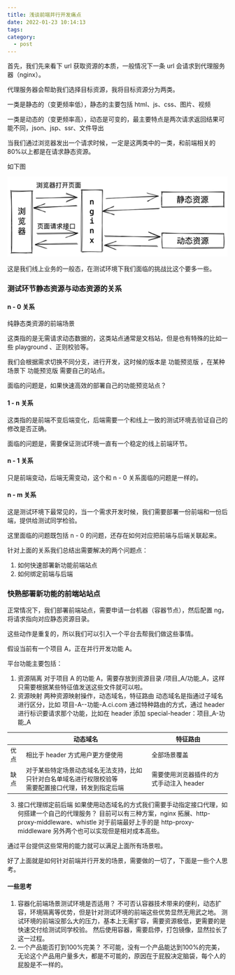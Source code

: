 ```yaml
---
title: 浅谈前端并行开发痛点
date: 2022-01-23 10:14:13
tags:
category:
  - post
---
```


首先，我们先来看下 url 获取资源的本质，一般情况下一条 url 会请求到代理服务器（nginx）。

代理服务器会帮助我们选择目标资源，我将目标资源分为两类。

一类是静态的（变更频率低），静态的主要包括 html、js、css、图片、视频

一类是动态的（变更频率高），动态是可变的，最主要特点是两次请求返回结果可能不同，json、jsp、ssr、文件导出

当我们通过浏览器发出一个请求时候，一定是这两类中的一类，和前端相关的 80%以上都是在请求静态资源。

如下图

![markdown-it 中间件](/imgs/流程.png)

这是我们线上业务的一般态，在测试环境下我们面临的挑战比这个要多一些。

### 测试环节静态资源与动态资源的关系

#### n - 0 关系

纯静态类资源的前端场景

这类指的是无需请求动态数据的，这类站点通常是文档站，但是也有特殊的比如一些 playground 、正则校验等。

我们会根据需求切换不同分支，进行开发，这时候的版本是 功能预览版 ，在某种场景下 功能预览版 需要自己的站点。

面临的问题是，如果快速高效的部署自己的功能预览站点？

#### 1 - n 关系

这类指的是前端不变后端变化，后端需要一个和线上一致的测试环境去验证自己的修改是否正确。

面临的问题是，需要保证测试环境一直有一个稳定的线上前端环节。

#### n - 1 关系

只是前端变动，后端无需变动，这个和 n - 0 关系面临的问题是一样的。

#### n - m 关系

这是测试环境下最常见的，当一个需求开发时候，我们需要部署一份前端和一份后端，提供给测试同学检验。

这里面临的问题既包括 n - 0 的问题，还存在如何对应把前端与后端关联起来。

针对上面的关系我们总结出需要解决的两个问题点：

1. 如何快速部署新功能前端站点
2. 如何绑定前端与后端

### 快熟部署新功能的前端站站点

正常情况下，我们部署前端站点，需要申请一台机器（容器节点），然后配置 ng，将请求指向对应静态资源目录。

这些动作是重复的，所以我们可以引入一个平台去帮我们做这些事情。

假设当前有一个项目 A，正在并行开发功能 A。

平台功能主要包括：

1. 资源隔离
   对于项目 A 的功能 A，需要存放到资源目录 \/项目\_A/功能\_A，这样只需要根据某些特征值发送这些文件就可以啦。
2. 资源映射
   两种资源映射操作，动态域名，特征路由
   动态域名是指通过子域名进行区分，比如 项目-A--功能-A.ci.com
   通过特种路由的方式，通过 header 进行标识要请求那个功能，比如在 header 添加 special-header：项目\_A-功能\_A

|      | 动态域名                                                                                                  | 特征路由                                |
| ---- | --------------------------------------------------------------------------------------------------------- | --------------------------------------- |
| 优点 | 相比于 header 方式用户更方便使用                                                                          | 全部场景覆盖                            |
| 缺点 | 对于某些特定场景动态域名无法支持，比如只针对白名单域名进行权限校验等</br>需要配置接口代理，转发到指定后端 | 需要使用浏览器插件的方式手动注入 header |

3. 接口代理绑定前后端
   如果使用动态域名的方式我们需要手动指定接口代理，如何搭建一个自己的代理服务？
   目前可以有三种方案，nginx 拓展、http-proxy-middleware、whistle
   对于前端最好上手的是 http-proxy-middleware 另外两个也可以实现但是相对成本高些。

通过平台提供这些常用的能力就可以满足上面所有场景啦。

好了上面就是如何针对前端并行开发的场景，需要做的一切了，下面是一些个人思考。

#### 一些思考

1. 容器化前端场景测试环境是否适用？
	不可否认容器技术带来的便利，动态扩容，环境隔离等优势，但是针对测试环境的前端这些优势显然无用武之地。
	测试环境的前端没那么大的压力，基本上无需扩容，需要资源极低，更需要的是快速交付给测试同学校验。
	然后使用容器，需要启停，打包镜像，显然拉长了这一过程。
2. 一个产品能否打到100%完美？
	不可能，没有一个产品能达到100%的完美，无论这个产品用户量多大，都是不可能的，原因在于屁股决定脑袋，每个人的屁股是不一样的。

